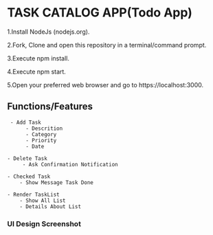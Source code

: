 # TASK CATALOG APP(Todo App)

1.Install NodeJs (nodejs.org).

2.Fork, Clone and open this repository in a terminal/command prompt.

3.Execute npm install.

4.Execute npm start.

5.Open your preferred web browser and go to https://localhost:3000.

## Functions/Features
     - Add Task
          - Descrition
          - Category
          - Priority
          - Date

    - Delete Task
         - Ask Confirmation Notification

    - Checked Task
        - Show Message Task Done

    - Render TaskList
        - Show All List 
        - Details About List
      
### UI Design Screenshot
